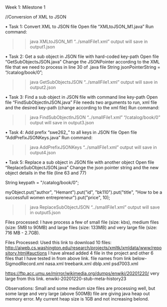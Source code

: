 
Week 1: Milestone 1

//Conversion of XML to JSON

•	Task 1: Convert XML to JSON file
Open file “XMLtoJSON_M1.java”
Run command:
>> java XMLtoJSON_M1 “../smallFile1.xml”
output will save in output1.json

•	Task 2: Get a sub object in JSON file with hard-coded key-path
Open file “GetSubObjectsJSON.java”
Change the JSONPointer according to the XML file that we need to process in line 30 of .java file
String jsonPointerString = “/catalog/book/0”;
>> java GetSubObjectsJSON “../smallFile1.xml”
output will save in output2.json

•	Task 3: Find a sub object in JSON file with command line key-path
Open file “FindSubObjectInJSON.java”
File needs two arguments to run, xml file and the desired key-path (change according to the xml file)
Run command:
>> java FindSubObjectInJSON “../smallFile1.xml” “/catalog/book/0”
output will save in output3.json

•	Task 4: Add prefix “swe262_” to all keys in JSON file
Open file “AddPrefixJSONKeys.java”
Run command:
>> java AddPrefixJSONKeys “../smallFile1.xml”
output will save in output4.json

•	Task 5: Replace a sub object in JSON file with another object
Open file “ReplaceSubObjectJSON.java”
Change the json pointer string and the new object details in the file (line 63 and 77)

String keypath = "/catalog/book/0";

myObject.put("author", "Hemant").put("id", "bk110").put("title", "How to be a successfull women entrepreneur").put("price", 10);

>> java ReplaceSubObjectJSON “../smallFile1.xml”
output will save in output5.json


Files processed:
I have process a few of small file (size: kbs), medium files (size: 5MB to 90MB) and large files (size: 133MB) and very large file (size: 716 MB - 2.7GB). 


Files Processed:
Used this link to download 10 files: http://aiweb.cs.washington.edu/research/projects/xmltk/xmldata/www/repository.html#auctions
I have alread added 4 file in the project and other 6 files that I have tested in from above link. file names from link below-
SigmodRecord.xml
nasa.xml
treebank.xml
dblp.xml
psd7003.xml

https://ftp.acc.umu.se/mirror/wikimedia.org/dumps/enwiki/20201220/ very large from this link.
enwiki-20201220-stub-meta-history23

Observations:
Small and some medium size files are processing well, but some large and very large (above 500MB) file are giving java heap out memory error. My current heap size is 1GB and not increasing belond.





